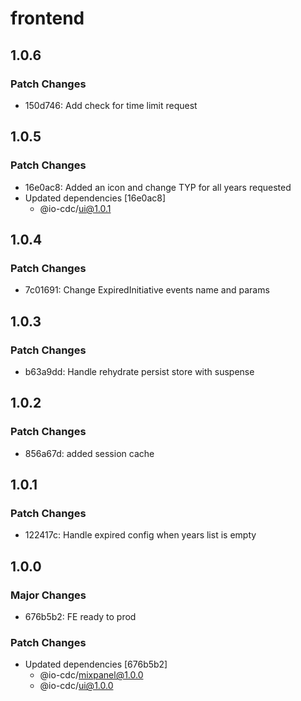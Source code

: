 # frontend

## 1.0.6

### Patch Changes

- 150d746: Add check for time limit request

## 1.0.5

### Patch Changes

- 16e0ac8: Added an icon and change TYP for all years requested
- Updated dependencies [16e0ac8]
  - @io-cdc/ui@1.0.1

## 1.0.4

### Patch Changes

- 7c01691: Change ExpiredInitiative events name and params

## 1.0.3

### Patch Changes

- b63a9dd: Handle rehydrate persist store with suspense

## 1.0.2

### Patch Changes

- 856a67d: added session cache

## 1.0.1

### Patch Changes

- 122417c: Handle expired config when years list is empty

## 1.0.0

### Major Changes

- 676b5b2: FE ready to prod

### Patch Changes

- Updated dependencies [676b5b2]
  - @io-cdc/mixpanel@1.0.0
  - @io-cdc/ui@1.0.0
